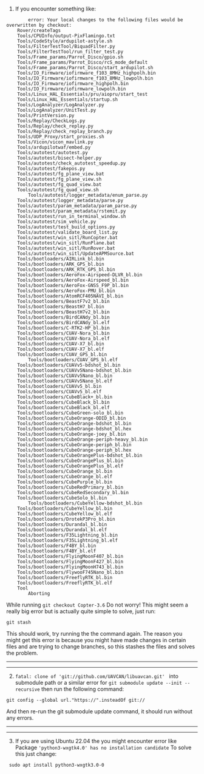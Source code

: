 1. If you encounter something like:
```
        error: Your local changes to the following files would be overwritten by checkout:
	Rover/createTags
	Tools/CPUInfo/output-PixFlamingo.txt
	Tools/CodeStyle/ardupilot-astyle.sh
	Tools/FilterTestTool/BiquadFilter.py
	Tools/FilterTestTool/run_filter_test.py
	Tools/Frame_params/Parrot_Disco/gpio.sh
	Tools/Frame_params/Parrot_Disco/rcS_mode_default
	Tools/Frame_params/Parrot_Disco/start_ardupilot.sh
	Tools/IO_Firmware/iofirmware_f103_8MHz_highpolh.bin
	Tools/IO_Firmware/iofirmware_f103_8MHz_lowpolh.bin
	Tools/IO_Firmware/iofirmware_highpolh.bin
	Tools/IO_Firmware/iofirmware_lowpolh.bin
	Tools/Linux_HAL_Essentials/pru/aiopru/start_test
	Tools/Linux_HAL_Essentials/startup.sh
	Tools/LogAnalyzer/LogAnalyzer.py
	Tools/LogAnalyzer/UnitTest.py
	Tools/PrintVersion.py
	Tools/Replay/CheckLogs.py
	Tools/Replay/check_replay.py
	Tools/Replay/check_replay_branch.py
	Tools/UDP_Proxy/start_proxies.sh
	Tools/Vicon/vicon_mavlink.py
	Tools/ardupilotwaf/embed.py
	Tools/autotest/autotest.py
	Tools/autotest/bisect-helper.py
	Tools/autotest/check_autotest_speedup.py
	Tools/autotest/fakepos.py
	Tools/autotest/fg_plane_view.bat
	Tools/autotest/fg_plane_view.sh
	Tools/autotest/fg_quad_view.bat
	Tools/autotest/fg_quad_view.sh
        Tools/autotest/logger_metadata/enum_parse.py
	Tools/autotest/logger_metadata/parse.py
	Tools/autotest/param_metadata/param_parse.py
	Tools/autotest/param_metadata/rstemit.py
	Tools/autotest/run_in_terminal_window.sh
	Tools/autotest/sim_vehicle.py
	Tools/autotest/test_build_options.py
	Tools/autotest/validate_board_list.py
	Tools/autotest/win_sitl/RunCopter.bat
	Tools/autotest/win_sitl/RunPlane.bat
	Tools/autotest/win_sitl/RunRover.bat
	Tools/autotest/win_sitl/UpdateAPMSource.bat
	Tools/bootloaders/AIRLink_bl.bin
	Tools/bootloaders/ARK_GPS_bl.bin
	Tools/bootloaders/ARK_RTK_GPS_bl.bin
	Tools/bootloaders/AeroFox-Airspeed-DLVR_bl.bin
	Tools/bootloaders/AeroFox-Airspeed_bl.bin
	Tools/bootloaders/AeroFox-GNSS_F9P_bl.bin
	Tools/bootloaders/AeroFox-PMU_bl.bin
	Tools/bootloaders/AtomRCF405NAVI_bl.bin
	Tools/bootloaders/BeastF7v2_bl.bin
	Tools/bootloaders/BeastH7_bl.bin
	Tools/bootloaders/BeastH7v2_bl.bin
	Tools/bootloaders/BirdCANdy_bl.bin
	Tools/bootloaders/BirdCANdy_bl.elf
	Tools/bootloaders/C-RTK2-HP_bl.bin
	Tools/bootloaders/CUAV-Nora_bl.bin
	Tools/bootloaders/CUAV-Nora_bl.elf
	Tools/bootloaders/CUAV-X7_bl.bin
	Tools/bootloaders/CUAV-X7_bl.elf
	Tools/bootloaders/CUAV_GPS_bl.bin
        Tools/bootloaders/CUAV_GPS_bl.elf
	Tools/bootloaders/CUAVv5-bdshot_bl.bin
	Tools/bootloaders/CUAVv5Nano-bdshot_bl.bin
	Tools/bootloaders/CUAVv5Nano_bl.bin
	Tools/bootloaders/CUAVv5Nano_bl.elf
	Tools/bootloaders/CUAVv5_bl.bin
	Tools/bootloaders/CUAVv5_bl.elf
	Tools/bootloaders/CubeBlack+_bl.bin
	Tools/bootloaders/CubeBlack_bl.bin
	Tools/bootloaders/CubeBlack_bl.elf
	Tools/bootloaders/CubeGreen-solo_bl.bin
	Tools/bootloaders/CubeOrange-ODID_bl.bin
	Tools/bootloaders/CubeOrange-bdshot_bl.bin
	Tools/bootloaders/CubeOrange-bdshot_bl.hex
	Tools/bootloaders/CubeOrange-joey_bl.bin
	Tools/bootloaders/CubeOrange-periph-heavy_bl.bin
	Tools/bootloaders/CubeOrange-periph_bl.bin
	Tools/bootloaders/CubeOrange-periph_bl.hex
	Tools/bootloaders/CubeOrangePlus-bdshot_bl.bin
	Tools/bootloaders/CubeOrangePlus_bl.bin
	Tools/bootloaders/CubeOrangePlus_bl.elf
	Tools/bootloaders/CubeOrange_bl.bin
	Tools/bootloaders/CubeOrange_bl.elf
	Tools/bootloaders/CubePurple_bl.bin
	Tools/bootloaders/CubeRedPrimary_bl.bin
	Tools/bootloaders/CubeRedSecondary_bl.bin
	Tools/bootloaders/CubeSolo_bl.bin
        Tools/bootloaders/CubeYellow-bdshot_bl.bin
	Tools/bootloaders/CubeYellow_bl.bin
	Tools/bootloaders/CubeYellow_bl.elf
	Tools/bootloaders/DrotekP3Pro_bl.bin
	Tools/bootloaders/Durandal_bl.bin
	Tools/bootloaders/Durandal_bl.elf
	Tools/bootloaders/F35Lightning_bl.bin
	Tools/bootloaders/F35Lightning_bl.elf
	Tools/bootloaders/F4BY_bl.bin
	Tools/bootloaders/F4BY_bl.elf
	Tools/bootloaders/FlyingMoonF407_bl.bin
	Tools/bootloaders/FlyingMoonF427_bl.bin
	Tools/bootloaders/FlyingMoonH743_bl.bin
	Tools/bootloaders/FlywooF745Nano_bl.bin
	Tools/bootloaders/FreeflyRTK_bl.bin
	Tools/bootloaders/FreeflyRTK_bl.elf
	Tool
        Aborting
```
While running ```git checkout Copter-3.6```
Do not worry!
This might seem a really big error but is actually quite simple to solve, just run:
```
git stash
```
This should work, try running the the command again.
The reason you might get this error is because you might have made changes in certain files and are trying to change branches, so this stashes the files and solves the problem.

-------------------------------------------------------------------------------------------------------------------------------------------------------------------------------------------------
-------------------------------------------------------------------------------------------------------------------------------------------------------------------------------------------------
2.  ```fatal: clone of 'git://github.com/UAVCAN/libuavcan.git' ``` into submodule path or a similar error for ```git submodule update --init --recursive``` then run the following command: 
```
git config --global url."https://".insteadOf git://
```
And then re-run the git submodule update command, it should run without any errors.

----------------------------------------------------------------------------------------------------------------------------------------------------------------------------------------------------
----------------------------------------------------------------------------------------------------------------------------------------------------------------------------------------------------
3. If you are using Ubuntu 22.04 the you might encounter error like Package ```'python3-wxgtk4.0' has no installation candidate```
   To solve this just change:
```
 sudo apt install python3-wxgtk3.0-0
```
